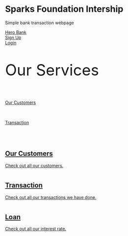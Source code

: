 # Sparks Foundation Intership
 Simple bank transaction webpage
 <!DOCTYPE HTML>
<html>
    <head lang="en">
        <title>
                Hero Bank
        </title>
        <meta charset="utf-8">
        <meta name="viewport" content="width-device=width, initial-scale=1">
        <link rel="stylesheet" href="https://maxcdn.bootstrapcdn.com/bootstrap/3.3.7/css/bootstrap.min.css" integrity="sha384-BVYiiSIFeK1dGmJRAkycuHAHRg32OmUcww7on3RYdg4Va+PmSTsz/K68vbdEjh4u" crossorigin="anonymous">
        <link href="style.css" rel="stylesheet" type="text/css">
    </head>
    <body>
            <nav id="navbar">
                <div class="header">
                    <div class="inner_header">
                        <div class="logo">
                            <a href="main.php" >Hero Bank</a>
                        </div>
                        <div class="header_link">
                            <a href="#">Sign Up</a>
                        </div>
                        <div class="header_link">
                            <a href="#">Login</a>
                        </div>
                    </div>
                </div>
            </nav>
            <div class="content">
                <div class="banner_image">
                    <div class="inner_banner_image">
                        <div class="banner_content">
                            <p style="font-size: 50px">Our Services<p><br>
                            <a id="button" href="customer.php">Our Customers</p></a><br><br>
                            <a id="button" href="transaction.php" >Transaction</a><br><br>
                        </div>
                    </div>
                </div>
            </div>
            <br><br>
            <div class="container">
                <div class="items">
                    <a href="customer.php" > 
                        <img src="images/customer.jpg" alt="" class="thumbnail"> 
                        <div class="caption"> 
                            <h2>Our Customers</h2> 
                            <p>Check out all our customers.</p> 
                        </div> 
                    </a> 
                </div>
                <div class="items">
                    <a href="transaction.php" > 
                        <img src="images/transaction.jpg" alt="" class="thumbnail"> 
                        <div class="caption"> 
                            <h2>Transaction</h2> 
                            <p>Check out all our transactions we have done.</p> 
                        </div> 
                    </a> 
                </div>
                <div class="items">
                    <a href="#" > 
                        <img src="images/LOAN.jpg" alt="" class="thumbnail"> 
                        <div class="caption"> 
                            <h2>Loan</h2> 
                            <p>Check out all our interest rate.</p> 
                        </div> 
                    </a> 
                </div>
            </div>
            <script>
                window.onscroll = function() {scrollFunction()};
                
                function scrollFunction() {
                  if (document.body.scrollTop > 20 || document.documentElement.scrollTop > 20) {
                    document.getElementById("navbar").style.top = "0";
                  } else {
                    document.getElementById("navbar").style.top = "-100px";
                  }
                }
            </script>
            <footer>
                <div class="container">
                    <p style="text-align: center;">Copyright © Hero Bank. All Rights Reserved | Contact Us: +91 90000 00000</p>
                </div>
            </footer>
    </body>
</html>
